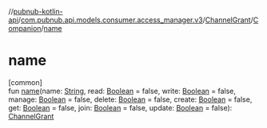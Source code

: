 //[pubnub-kotlin-api](../../../../index.md)/[com.pubnub.api.models.consumer.access_manager.v3](../../index.md)/[ChannelGrant](../index.md)/[Companion](index.md)/[name](name.md)

# name

[common]\
fun [name](name.md)(name: [String](https://kotlinlang.org/api/core/kotlin-stdlib/kotlin/-string/index.html), read: [Boolean](https://kotlinlang.org/api/core/kotlin-stdlib/kotlin/-boolean/index.html) = false, write: [Boolean](https://kotlinlang.org/api/core/kotlin-stdlib/kotlin/-boolean/index.html) = false, manage: [Boolean](https://kotlinlang.org/api/core/kotlin-stdlib/kotlin/-boolean/index.html) = false, delete: [Boolean](https://kotlinlang.org/api/core/kotlin-stdlib/kotlin/-boolean/index.html) = false, create: [Boolean](https://kotlinlang.org/api/core/kotlin-stdlib/kotlin/-boolean/index.html) = false, get: [Boolean](https://kotlinlang.org/api/core/kotlin-stdlib/kotlin/-boolean/index.html) = false, join: [Boolean](https://kotlinlang.org/api/core/kotlin-stdlib/kotlin/-boolean/index.html) = false, update: [Boolean](https://kotlinlang.org/api/core/kotlin-stdlib/kotlin/-boolean/index.html) = false): [ChannelGrant](../index.md)
